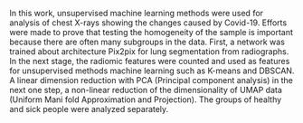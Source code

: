 In this work, unsupervised machine learning methods were used for analysis of chest X-rays showing the changes caused by Covid-19. Efforts were made to prove that testing the homogeneity of the sample is important because there are often many subgroups in the data. First, a network was trained about architecture Pix2pix for lung segmentation from radiographs. In the next stage, the radiomic features were counted and used as features for unsupervised methods machine learning such as K-means and DBSCAN. A linear dimension reduction with PCA (Principal component analysis) in the next one step, a non-linear reduction of the dimensionality of UMAP data (Uniform Mani fold Approximation and Projection). The groups of healthy and sick people were analyzed separately.
